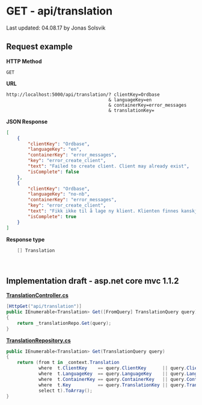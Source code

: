 # GET - api/translation

Last updated: 04.08.17 by Jonas Solsvik

## Request example 

**HTTP Method**
```
GET
```

**URL**
```url
http://localhost:5000/api/translation/? clientKey=Ordbase
                                      & languageKey=en
                                      & containerKey=error_messages
                                      & translationKey=
``` 

**JSON Response**
```json
[
    {
        "clientKey": "Ordbase",
        "languageKey": "en",
        "containerKey": "error_messages",
        "key": "error_create_client",
        "text": "Failed to create client. Client may already exist",
        "isComplete": false
    },
    {
        "clientKey": "Ordbase",
        "languageKey": "no-nb",
        "containerKey": "error_messages",
        "key": "error_create_client",
        "text": "Fikk ikke til å lage ny klient. Klienten finnes kanskje fra før?",
        "isComplete": true
    }
]
```

**Response type**
```cs
    [] Translation
```

<br>

## Implementation draft - asp.net core mvc 1.1.2


[**TranslationController.cs**](/controllers/TranslationController.cs)
```cs
[HttpGet("api/translation")]
public IEnumerable<Translation> Get([FromQuery] TranslationQuery query)
{   
    return _translationRepo.Get(query); 
}
```

[**TranslationRepository.cs**](/repositories/TranslationRepository.cs)
```cs
public IEnumerable<Translation> Get(TranslationQuery query)
{
    return (from t in _context.Translation
            where  t.ClientKey    == query.ClientKey      || query.ClientKey      == null           
            where  t.LanguageKey  == query.LanguageKey    || query.LanguageKey    == null       
            where  t.ContainerKey == query.ContainerKey   || query.ContainerKey   == null     
            where  t.Key          == query.TranslationKey || query.TranslationKey == null 
            select t).ToArray();        
}
```